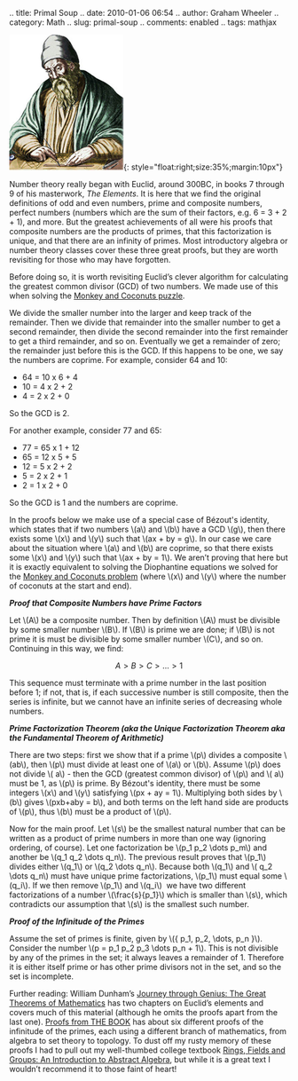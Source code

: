 .. title: Primal Soup
.. date: 2010-01-06 06:54
.. author: Graham Wheeler
.. category: Math
.. slug: primal-soup
.. comments: enabled
.. tags: mathjax

[![image](/images/image_thumb9.png "image")](/images/image9.png){: style="float:right;size:35%;margin:10px"}

Number theory really began with Euclid, around 300BC, in books 7 through
9 of his masterwork, *The Elements*. It is here that we find the
original definitions of odd and even numbers, prime and composite
numbers, perfect numbers (numbers which are the sum of their factors,
e.g. 6 = 3 + 2 + 1), and more. But the greatest achievements of all were
his proofs that composite numbers are the products of primes, that this
factorization is unique, and that there are an infinity of primes. Most
introductory algebra or number theory classes cover these three great
proofs, but they are worth revisiting for those who may have forgotten.
<!-- TEASER_END -->

Before doing so, it is worth revisiting Euclid’s clever algorithm for
calculating the greatest common divisor (GCD) of two numbers. We made
use of this when solving the [Monkey and Coconuts
puzzle](http://magimathics.com/monkeying-around).

We divide the smaller number into the larger and keep track of the
remainder. Then we divide that remainder into the smaller number to get
a second remainder, then divide the second remainder into the first
remainder to get a third remainder, and so on. Eventually we get a
remainder of zero; the remainder just before this is the GCD. If this
happens to be one, we say the numbers are coprime. For example, consider
64 and 10:

-   64 = 10 x 6 + 4
-   10 = 4 x 2 + 2
-   4 = 2 x 2 + 0

So the GCD is 2.

For another example, consider 77 and 65:

-   77 = 65 x 1 + 12
-   65 = 12 x 5 + 5
-   12 = 5 x 2 + 2
-   5 = 2 x 2 + 1
-   2 = 1 x 2 + 0

So the GCD is 1 and the numbers are coprime.

In the proofs below we make use of a special case of Bézout's identity,
which states that if two numbers \\(a\\) and \\(b\\) have a
GCD \\(g\\), then there exists some \\(x\\) and \\(y\\) such
that \\(ax + by = g\\). In our case we care about the situation
where \\(a\\) and \\(b\\) are coprime, so that there exists
some \\(x\\) and \\(y\\) such that \\(ax + by = 1\\). We aren’t
proving that here but it is exactly equivalent to solving the
Diophantine equations we solved for the [Monkey and Coconuts
problem](http://magimathics.com/monkeying-around)
(where  \\(x\\) and  \\(y\\) where the number of coconuts at the
start and end).

***Proof that Composite Numbers have Prime Factors***

Let \\(A\\) be a composite number. Then by definition \\(A\\) must
be divisible by some smaller number \\(B\\). If \\(B\\) is prime
we are done; if \\(B\\) is not prime it is must be divisible by some
smaller number \\(C\\), and so on. Continuing in this way, we find:

$$A > B > C > \dots > 1$$

This sequence must terminate with a prime number in the last position
before 1; if not, that is, if each successive number is still composite,
then the series is infinite, but we cannot have an infinite series of
decreasing whole numbers.

***Prime Factorization Theorem (aka the Unique Factorization Theorem aka
the Fundamental Theorem of Arithmetic)***

There are two steps: first we show that if a prime \\(p\\) divides a
composite \\(ab\\), then \\(p\\) must divide at least one
of \\(a\\) or \\(b\\). Assume \\(p\\) does not divide \\(
a\\) - then the GCD (greatest common divisor) of \\(p\\) and \\(
a\\) must be 1, as \\(p\\) is prime. By Bézout's identity, there must
be some integers \\(x\\) and \\(y\\) satisfying \\(px + ay =
1\\). Multiplying both sides by \\(b\\) gives \\(pxb+aby = b\\),
and both terms on the left hand side are products of \\(p\\),
thus \\(b\\) must be a product of \\(p\\).

Now for the main proof. Let \\(s\\) be the smallest natural number
that can be written as a product of prime numbers in more than one way
(ignoring ordering, of course). Let one factorization be \\(p_1
p_2 \dots p_m\\) and another be \\(q_1 q_2 \dots q_n\\). The
previous result proves that \\(p_1\\) divides either \\(q_1\\)
or \\(q_2 \dots q_n\\). Because both  \\(q_1\\) and  \\(
q_2 \dots q_n\\) must have unique prime factorizations, \\(p_1\\)
must equal some \\(q_i\\). If we then remove \\(p_1\\)
and \\(q_i\\)  we have two different factorizations of a number
\\(\frac{s}{p_1}\\) which is smaller than \\(s\\), which
contradicts our assumption that \\(s\\) is the smallest such number.

***Proof of the Infinitude of the Primes***

Assume the set of primes is finite, given by \\({ p_1, p_2,
\dots, p_n }\\). Consider the number  \\(p = p_1 p_2 p_3 \dots
p_n + 1\\). This is not divisible by any of the primes in the set; it
always leaves a remainder of 1. Therefore it is either itself prime or
has other prime divisors not in the set, and so the set is incomplete.

Further reading: William Dunham’s [Journey through Genius: The Great
Theorems of
Mathematics](http://www.amazon.com/gp/product/014014739X?ie=UTF8&tag=wishwatcher-20&link_code=as3&camp=211189&creative=373489&creativeASIN=014014739X)
has two chapters on Euclid’s elements and covers much of this material
(although he omits the proofs apart from the last one). [Proofs from THE
BOOK](http://www.amazon.com/gp/product/3642008550?ie=UTF8&tag=wishwatcher-20&link_code=as3&camp=211189&creative=373489&creativeASIN=3642008550)
has about six different proofs of the infinitude of the primes, each
using a different branch of mathematics, from algebra to set theory to
topology. To dust off my rusty memory of these proofs I had to pull out
my well-thumbed college textbook [Rings, Fields and Groups: An
Introduction to Abstract
Algebra](http://www.amazon.com/gp/product/0713134763?ie=UTF8&tag=wishwatcher-20&link_code=as3&camp=211189&creative=373489&creativeASIN=0713134763),
but while it is a great text I wouldn’t recommend it to those faint of
heart!
